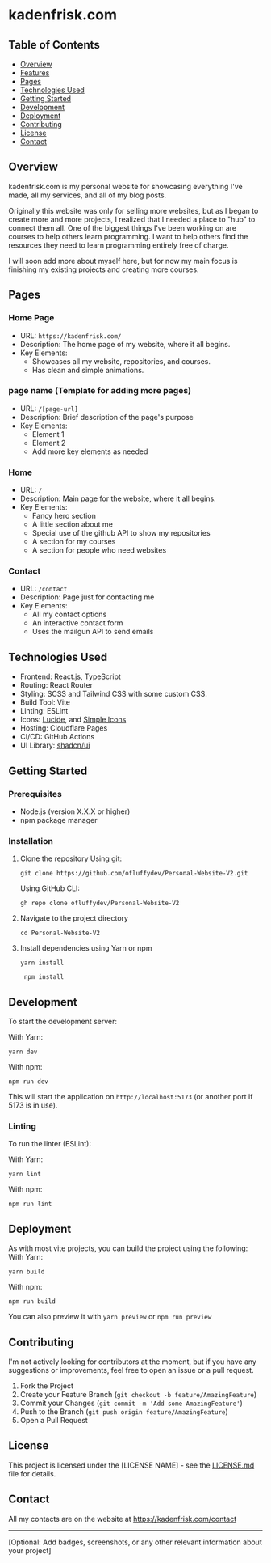 # kadenfrisk.com

## Table of Contents

- [Overview](#overview)
- [Features](#features)
- [Pages](#pages)
- [Technologies Used](#technologies-used)
- [Getting Started](#getting-started)
- [Development](#development)
- [Deployment](#deployment)
- [Contributing](#contributing)
- [License](#license)
- [Contact](#contact)

## Overview

kadenfrisk.com is my personal website for showcasing everything I've made,
all my services, and all of my blog posts.

Originally this website was only for selling more websites, but as I began to
create more and more projects, I realized that I needed a place to "hub" to
connect them all. One of the biggest things I've been working on are courses
to help others learn programming. I want to help others find the resources
they need to learn programming entirely free of charge.

I will soon add more about myself here, but for now my main focus is
finishing my existing projects and creating more courses.

## Pages

### Home Page

- URL: `https://kadenfrisk.com/`
- Description: The home page of my website, where it all begins.
- Key Elements:
    - Showcases all my website, repositories, and courses.
    - Has clean and simple animations.

### page name (Template for adding more pages)

- URL: `/[page-url]`
- Description: Brief description of the page's purpose
- Key Elements:
    - Element 1
    - Element 2
    - Add more key elements as needed

### Home

- URL: `/`
- Description: Main page for the website, where it all begins.
- Key Elements:
    - Fancy hero section
    - A little section about me
    - Special use of the github API to show my repositories
    - A section for my courses
    - A section for people who need websites

### Contact

- URL: `/contact`
- Description: Page just for contacting me
- Key Elements:
    - All my contact options
    - An interactive contact form
    - Uses the mailgun API to send emails

## Technologies Used

- Frontend: React.js, TypeScript
- Routing: React Router
- Styling: SCSS and Tailwind CSS with some custom CSS.
- Build Tool: Vite
- Linting: ESLint
- Icons: [Lucide](https://lucide.dev/), and [Simple Icons](https://simpleicons.org/)
- Hosting: Cloudflare Pages
- CI/CD: GitHub Actions
- UI Library: [shadcn/ui](https://ui.shadcn.com/)

## Getting Started

### Prerequisites

- Node.js (version X.X.X or higher)
- npm package manager

### Installation

1. Clone the repository
   Using git:
   ```
   git clone https://github.com/ofluffydev/Personal-Website-V2.git
   ```
   Using GitHub CLI:
    ```
   gh repo clone ofluffydev/Personal-Website-V2
    ```

2. Navigate to the project directory
   ```
   cd Personal-Website-V2
   ```
3. Install dependencies using Yarn or npm
   ```
   yarn install
   ```
   ```
    npm install
    ```

## Development

To start the development server:

With Yarn:

```
yarn dev
```

With npm:

```
npm run dev
```

This will start the application on `http://localhost:5173` (or another port if 5173 is in use).

### Linting

To run the linter (ESLint):

With Yarn:

```
yarn lint
```

With npm:

```
npm run lint
```

## Deployment

As with most vite projects, you can build the project using the following:
With Yarn:

```
yarn build
```

With npm:
```
npm run build
```

You can also preview it with ``` yarn preview ``` or ``` npm run preview ```

## Contributing

I'm not actively looking for contributors at the moment, but if you have any
suggestions or improvements, feel free to open an issue or a pull request.

1. Fork the Project
2. Create your Feature Branch (`git checkout -b feature/AmazingFeature`)
3. Commit your Changes (`git commit -m 'Add some AmazingFeature'`)
4. Push to the Branch (`git push origin feature/AmazingFeature`)
5. Open a Pull Request

## License

This project is licensed under the [LICENSE NAME] - see the [LICENSE.md](LICENSE.md) file for details.

## Contact
All my contacts are on the website at https://kadenfrisk.com/contact

---

[Optional: Add badges, screenshots, or any other relevant information about your project]